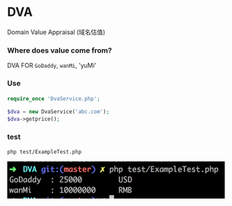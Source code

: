 # DVA

Domain Value Appraisal (域名估值)

### Where does value come from?

DVA FOR `GoDaddy`, `wanMi`, 'yuMi'

### Use 

```php
require_once 'DvaService.php';
```

```php
$dva = new DvaService('abc.com');
$dva->getprice();
```

### test

```bash
php test/ExampleTest.php
```

![效果图](img/example.png)
